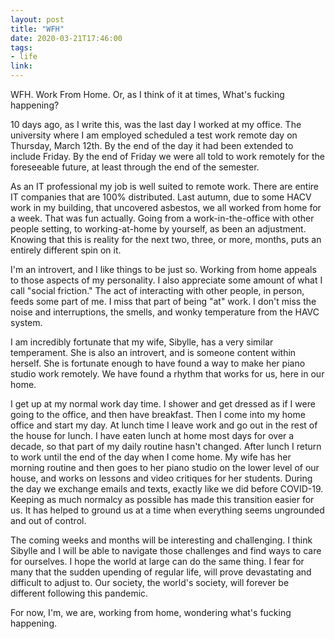 ```yaml
---
layout: post
title: "WFH"
date: 2020-03-21T17:46:00
tags:
- life
link:
---
```

WFH. Work From Home. Or, as I think of it at times, What's fucking happening?

10 days ago, as I write this, was the last day I worked at my office. The university where I am
employed scheduled a test work remote day on Thursday, March 12th. By the end of the day it had been
extended to include Friday. By the end of Friday we were all told to work remotely for the
foreseeable future, at least through the end of the semester.

As an IT professional my job is well suited to remote work. There are entire IT companies that are
100% distributed. Last autumn, due to some HACV work in my building, that uncovered asbestos, we all
worked from home for a week. That was fun actually. Going from a work-in-the-office with other
people setting, to working-at-home by yourself, as been an adjustment. Knowing that this is reality
for the next two, three, or more, months, puts an entirely different spin on it.

I'm an introvert, and I like things to be just so. Working from home appeals to those aspects of my
personality. I also appreciate some amount of what I call "social friction." The act of interacting
with other people, in person, feeds some part of me. I miss that part of being "at" work. I don't
miss the noise and interruptions, the smells, and wonky temperature from the HAVC system.

I am incredibly fortunate that my wife, Sibylle, has a very similar temperament. She is also an
introvert, and is someone content within herself. She is fortunate enough to have found a way to
make her piano studio work remotely. We have found a rhythm that works for us, here in our home.

I get up at my normal work day time. I shower and get dressed as if I were going to the office, and
then have breakfast. Then I come into my home office and start my day. At lunch time I leave work
and go out in the rest of the house for lunch. I have eaten lunch at home most days for over a
decade, so that part of my daily routine hasn't changed. After lunch I return to work until the end
of the day when I come home. My wife has her morning routine and then goes to her piano studio on
the lower level of our house, and works on lessons and video critiques for her students. During the
day we exchange emails and texts, exactly like we did before COVID-19. Keeping as much normalcy as
possible has made this transition easier for us. It has helped to ground us at a time when
everything seems ungrounded and out of control.

The coming weeks and months will be interesting and challenging. I think Sibylle and I will be able
to navigate those challenges and find ways to care for ourselves. I hope the world at large can do
the same thing. I fear for many that the sudden upending of regular life, will prove devastating and
difficult to adjust to. Our society, the world's society, will forever be different following this
pandemic.

For now, I'm, we are, working from home, wondering what's fucking happening.
